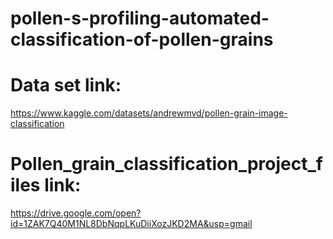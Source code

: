# pollen-s-profiling-automated-classification-of-pollen-grains

# Data set link:
https://www.kaggle.com/datasets/andrewmvd/pollen-grain-image-classification


# Pollen_grain_classification_project_files link:
https://drive.google.com/open?id=1ZAK7Q40M1NL8DbNqpLKuDiiXozJKD2MA&usp=gmail
